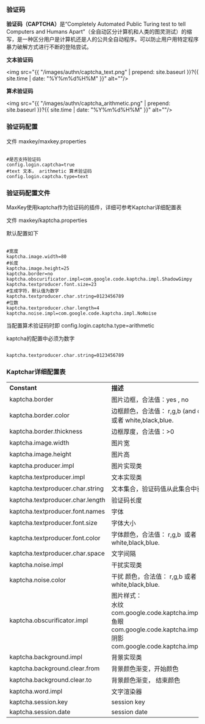 <h3>验证码</h3>

<b>验证码（CAPTCHA）</b>是“Completely Automated Public Turing test to tell Computers and Humans Apart”（全自动区分计算机和人类的图灵测试）的缩写，是一种区分用户是计算机还是人的公共全自动程序。可以防止用户用特定程序暴力破解方式进行不断的登陆尝试。

<b>文本验证码</b>

<img src="{{ "/images/authn/captcha_text.png" | prepend: site.baseurl }}?{{ site.time | date: "%Y%m%d%H%M" }}"  alt=""/>

<b>算术验证码</b>

<img src="{{ "/images/authn/captcha_arithmetic.png" | prepend: site.baseurl }}?{{ site.time | date: "%Y%m%d%H%M" }}"  alt=""/>


<h3>验证码配置</h3>

文件
maxkey/maxkey.properties

<pre><code class="ini hljs">
#是否支持验证码
config.login.captcha=true
#text 文本， arithmetic 算术验证码
config.login.captcha.type=text
</code></pre>

<h3>验证码配置文件</h3>
MaxKey使用kaptcha作为验证码的插件，详细可参考Kaptchar详细配置表

文件
maxkey/kaptcha.properties

默认配置如下

<pre><code class="ini hljs">
#宽度
kaptcha.image.width=80
#长度
kaptcha.image.height=25
kaptcha.border=no
kaptcha.obscurificator.impl=com.google.code.kaptcha.impl.ShadowGimpy
kaptcha.textproducer.font.size=23
#生成字符，默认值为数字
kaptcha.textproducer.char.string=0123456789
#位数
kaptcha.textproducer.char.length=4
kaptcha.noise.impl=com.google.code.kaptcha.impl.NoNoise
</code></pre>


当配置算术验证码时即 config.login.captcha.type=arithmetic

kaptcha的配置中必须为数字

<pre><code class="ini hljs">
kaptcha.textproducer.char.string=0123456789
</code></pre>


<h3>Kaptchar详细配置表</h3>

<table border="0" class="table table-striped table-bordered ">
	<tbody>
		<tr>
			<td><strong>Constant</strong></td>
			<td><strong>描述</strong></td>
			<td><strong>默认值</strong></td>
		</tr>
		<tr>
			<td>kaptcha.border</td>
			<td>图片边框，合法值：yes , no</td>
			<td>yes</td>
		</tr>
		<tr>
			<td>kaptcha.border.color</td>
			<td>边框颜色，合法值： r,g,b (and optional alpha) 或者 white,black,blue.</td>
			<td>black</td>
		</tr>
		<tr>
			<td>kaptcha.border.thickness</td>
			<td>边框厚度，合法值：&gt;0</td>
			<td>1</td>
		</tr>
		<tr>
			<td>kaptcha.image.width</td>
			<td>图片宽</td>
			<td>200</td>
		</tr>
		<tr>
			<td>kaptcha.image.height</td>
			<td>图片高</td>
			<td>50</td>
		</tr>
		<tr>
			<td>kaptcha.producer.impl</td>
			<td>图片实现类</td>
			<td>com.google.code.kaptcha.impl.DefaultKaptcha</td>
		</tr>
		<tr>
			<td>kaptcha.textproducer.impl</td>
			<td>文本实现类</td>
			<td>com.google.code.kaptcha.text.impl.DefaultTextCreator</td>
		</tr>
		<tr>
			<td>kaptcha.textproducer.char.string</td>
			<td>文本集合，验证码值从此集合中获取</td>
			<td>abcde2345678gfynmnpwx</td>
		</tr>
		<tr>
			<td>kaptcha.textproducer.char.length</td>
			<td>验证码长度</td>
			<td>5</td>
		</tr>
		<tr>
			<td>kaptcha.textproducer.font.names</td>
			<td>字体</td>
			<td>Arial, Courier</td>
		</tr>
		<tr>
			<td>kaptcha.textproducer.font.size</td>
			<td>字体大小</td>
			<td>40px.</td>
		</tr>
		<tr>
			<td>kaptcha.textproducer.font.color</td>
			<td>字体颜色，合法值： r,g,b &nbsp;或者 white,black,blue.</td>
			<td>black</td>
		</tr>
		<tr>
			<td>kaptcha.textproducer.char.space</td>
			<td>文字间隔</td>
			<td>2</td>
		</tr>
		<tr>
			<td>kaptcha.noise.impl</td>
			<td>干扰实现类</td>
			<td>com.google.code.kaptcha.impl.DefaultNoise</td>
		</tr>
		<tr>
			<td>kaptcha.noise.color</td>
			<td>干扰&nbsp;颜色，合法值： r,g,b 或者 white,black,blue.</td>
			<td>black</td>
		</tr>
		<tr>
			<td>kaptcha.obscurificator.impl</td>
			<td>图片样式：&nbsp;<br>
				水纹com.google.code.kaptcha.impl.WaterRipple&nbsp;<br>
				鱼眼com.google.code.kaptcha.impl.FishEyeGimpy<br>
				阴影com.google.code.kaptcha.impl.ShadowGimpy
			</td>
			<td>com.google.code.kaptcha.impl.WaterRipple</td>
		</tr>
		<tr>
			<td>kaptcha.background.impl</td>
			<td>背景实现类</td>
			<td>com.google.code.kaptcha.impl.DefaultBackground</td>
		</tr>
		<tr>
			<td>kaptcha.background.clear.from</td>
			<td>背景颜色渐变，开始颜色</td>
			<td>light grey</td>
		</tr>
		<tr>
			<td>kaptcha.background.clear.to</td>
			<td>背景颜色渐变，&nbsp;结束颜色</td>
			<td>white</td>
		</tr>
		<tr>
			<td>kaptcha.word.impl</td>
			<td>文字渲染器</td>
			<td>com.google.code.kaptcha.text.impl.DefaultWordRenderer</td>
		</tr>
		<tr>
			<td>kaptcha.session.key</td>
			<td>session key</td>
			<td>KAPTCHA_SESSION_KEY</td>
		</tr>
		<tr>
			<td>kaptcha.session.date</td>
			<td>session date</td>
			<td>KAPTCHA_SESSION_DATE</td>
		</tr>
	</tbody>
</table>